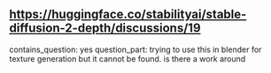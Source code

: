 ## https://huggingface.co/stabilityai/stable-diffusion-2-depth/discussions/19

contains_question: yes
question_part: trying to use this in blender for texture generation but it cannot be found. is there a work around